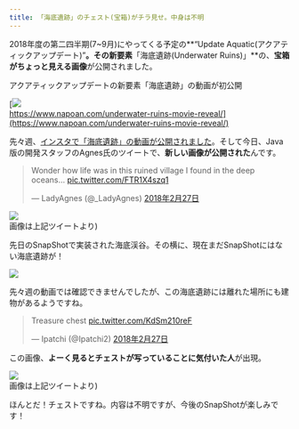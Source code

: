 ```yaml
---
title: 「海底遺跡」のチェスト(宝箱)がチラ見せ。中身は不明
---
```


[](https://www.napoan.com/wp-content/uploads/2018/02/3b82ba4bfb6f4966c7bb05d2751fde2d_hporei.jfif)

2018年度の第二四半期(7~9月)にやってくる予定の**“Update Aquatic(アクアティックアップデート)”**。その新要素**「海底遺跡(Underwater Ruins)」**の、**宝箱がちょっと見える画像**が公開されました。

アクアティックアップデートの新要素「海底遺跡」の動画が初公開

[![](https://cdn-ak.f.st-hatena.com/images/fotolife/s/sasigume/20210208/20210208124102.png)  
https://www.napoan.com/underwater-ruins-movie-reveal/](https://www.napoan.com/underwater-ruins-movie-reveal/)

先々週、[インスタで「海底遺跡」の動画が公開されました](https://www.napoan.com/underwater-ruins-movie-reveal/)。そして今日、Java版の開発スタッフのAgnes氏のツイートで、**新しい画像が公開された**んです。

> Wonder how life was in this ruined village I found in the deep oceans… [pic.twitter.com/FTR1X4szq1](https://t.co/FTR1X4szq1)
> 
> — LadyAgnes (@\_LadyAgnes) [2018年2月27日](https://twitter.com/_LadyAgnes/status/968518221014945799?ref_src=twsrc%5Etfw)

![](https://cdn-ak.f.st-hatena.com/images/fotolife/s/sasigume/20210208/20210208110238.jpg)  
画像は上記ツイートより)

先日のSnapShotで実装された海底渓谷。その横に、現在まだSnapShotにはない海底遺跡が！

![](https://cdn-ak.f.st-hatena.com/images/fotolife/s/sasigume/20210208/20210208123225.jpg)

先々週の動画では確認できませんでしたが、この海底遺跡には離れた場所にも建物があるようですね。

> Treasure chest [pic.twitter.com/KdSm210reF](https://t.co/KdSm210reF)
> 
> — Ipatchi (@Ipatchi2) [2018年2月27日](https://twitter.com/Ipatchi2/status/968518741326692352?ref_src=twsrc%5Etfw)

この画像、**よーく見るとチェストが写っていることに気付いた人**が出現。

![](https://cdn-ak.f.st-hatena.com/images/fotolife/s/sasigume/20210208/20210208110241.jpg)  
画像は上記ツイートより)

ほんとだ！チェストですね。内容は不明ですが、今後のSnapShotが楽しみです！
